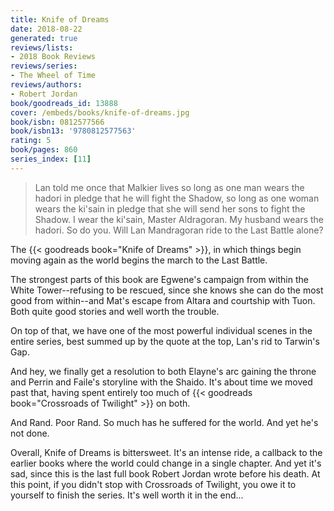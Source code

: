 ```yaml
---
title: Knife of Dreams
date: 2018-08-22
generated: true
reviews/lists:
- 2018 Book Reviews
reviews/series:
- The Wheel of Time
reviews/authors:
- Robert Jordan
book/goodreads_id: 13888
cover: /embeds/books/knife-of-dreams.jpg
book/isbn: 0812577566
book/isbn13: '9780812577563'
rating: 5
book/pages: 860
series_index: [11]
---
```

> Lan told me once that Malkier lives so long as one man wears the hadori in pledge that he will fight the Shadow, so long as one woman wears the ki'sain in pledge that she will send her sons to fight the Shadow. I wear the ki'sain, Master Aldragoran. My husband wears the hadori. So do you. Will Lan Mandragoran ride to the Last Battle alone?  

The {{< goodreads book="Knife of Dreams" >}}, in which things begin moving again as the world begins the march to the Last Battle.  

<!--more-->

The strongest parts of this book are Egwene's campaign from within the White Tower--refusing to be rescued, since she knows she can do the most good from within--and Mat's escape from Altara and courtship with Tuon. Both quite good stories and well worth the trouble.  

On top of that, we have one of the most powerful individual scenes in the entire series, best summed up by the quote at the top, Lan's rid to Tarwin's Gap.  

And hey, we finally get a resolution to both Elayne's arc gaining the throne and Perrin and Faile's storyline with the Shaido. It's about time we moved past that, having spent entirely too much of {{< goodreads book="Crossroads of Twilight" >}} on both.  

And Rand. Poor Rand. So much has he suffered for the world. And yet he's not done.  

Overall, Knife of Dreams is bittersweet. It's an intense ride, a callback to the earlier books where the world could change in a single chapter. And yet it's sad, since this is the last full book Robert Jordan wrote before his death. At this point, if you didn't stop with Crossroads of Twilight, you owe it to yourself to finish the series. It's well worth it in the end...